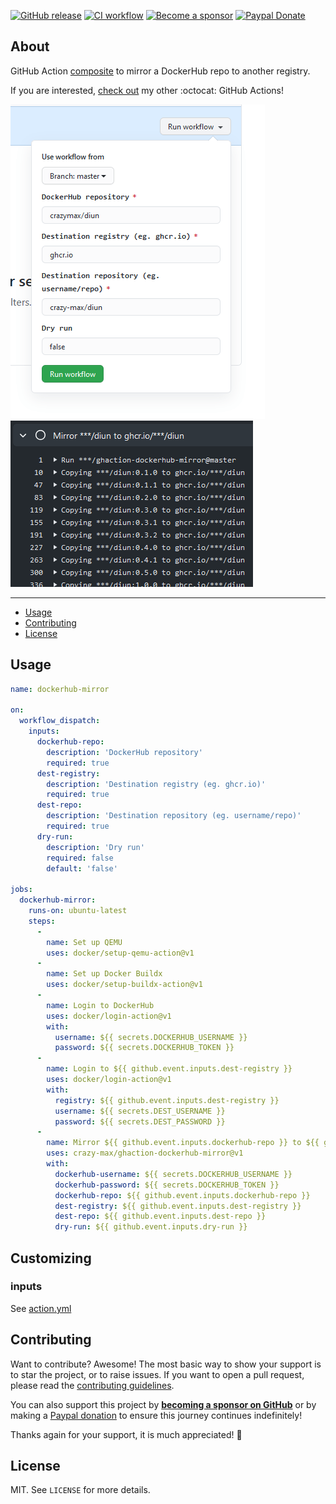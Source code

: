 [![GitHub release](https://img.shields.io/github/release/crazy-max/ghaction-dockerhub-mirror.svg?style=flat-square)](https://github.com/crazy-max/ghaction-dockerhub-mirror/releases/latest)
[![CI workflow](https://img.shields.io/github/workflow/status/crazy-max/ghaction-dockerhub-mirror/ci?label=ci&logo=github&style=flat-square)](https://github.com/crazy-max/ghaction-dockerhub-mirror/actions?workflow=test)
[![Become a sponsor](https://img.shields.io/badge/sponsor-crazy--max-181717.svg?logo=github&style=flat-square)](https://github.com/sponsors/crazy-max)
[![Paypal Donate](https://img.shields.io/badge/donate-paypal-00457c.svg?logo=paypal&style=flat-square)](https://www.paypal.me/crazyws)

## About

GitHub Action [composite](https://docs.github.com/en/actions/creating-actions/creating-a-composite-run-steps-action)
to mirror a DockerHub repo to another registry.

If you are interested, [check out](https://git.io/Je09Y) my other :octocat: GitHub Actions!

![](.github/workflow_dispatch.png) ![Screenshot](.github/screenshot.png)

___

* [Usage](#usage)
* [Contributing](#contributing)
* [License](#license)

## Usage

```yaml
name: dockerhub-mirror

on:
  workflow_dispatch:
    inputs:
      dockerhub-repo:
        description: 'DockerHub repository'
        required: true
      dest-registry:
        description: 'Destination registry (eg. ghcr.io)'
        required: true
      dest-repo:
        description: 'Destination repository (eg. username/repo)'
        required: true
      dry-run:
        description: 'Dry run'
        required: false
        default: 'false'

jobs:
  dockerhub-mirror:
    runs-on: ubuntu-latest
    steps:
      -
        name: Set up QEMU
        uses: docker/setup-qemu-action@v1
      -
        name: Set up Docker Buildx
        uses: docker/setup-buildx-action@v1
      -
        name: Login to DockerHub
        uses: docker/login-action@v1
        with:
          username: ${{ secrets.DOCKERHUB_USERNAME }}
          password: ${{ secrets.DOCKERHUB_TOKEN }}
      -
        name: Login to ${{ github.event.inputs.dest-registry }}
        uses: docker/login-action@v1
        with:
          registry: ${{ github.event.inputs.dest-registry }}
          username: ${{ secrets.DEST_USERNAME }}
          password: ${{ secrets.DEST_PASSWORD }}
      -
        name: Mirror ${{ github.event.inputs.dockerhub-repo }} to ${{ github.event.inputs.dest-registry }}/${{ github.event.inputs.dest-repo }}
        uses: crazy-max/ghaction-dockerhub-mirror@v1
        with:
          dockerhub-username: ${{ secrets.DOCKERHUB_USERNAME }}
          dockerhub-password: ${{ secrets.DOCKERHUB_TOKEN }}
          dockerhub-repo: ${{ github.event.inputs.dockerhub-repo }}
          dest-registry: ${{ github.event.inputs.dest-registry }}
          dest-repo: ${{ github.event.inputs.dest-repo }}
          dry-run: ${{ github.event.inputs.dry-run }}
```

## Customizing

### inputs

See [action.yml](action.yml)

## Contributing

Want to contribute? Awesome! The most basic way to show your support is to star the project, or to raise issues. If
you want to open a pull request, please read the [contributing guidelines](.github/CONTRIBUTING.md).

You can also support this project by [**becoming a sponsor on GitHub**](https://github.com/sponsors/crazy-max) or by
making a [Paypal donation](https://www.paypal.me/crazyws) to ensure this journey continues indefinitely!

Thanks again for your support, it is much appreciated! :pray:

## License

MIT. See `LICENSE` for more details.
